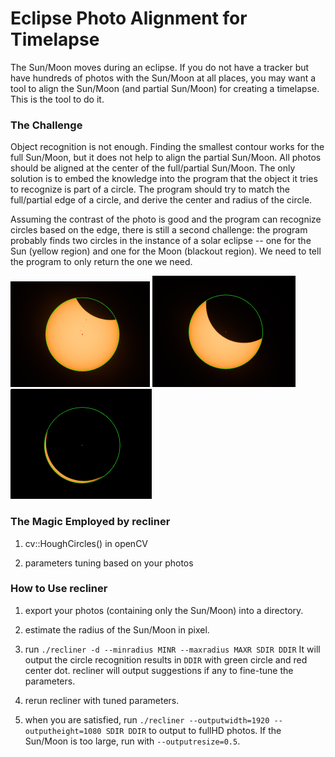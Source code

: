 # Eclipse Photo Alignment for Timelapse

The Sun/Moon moves during an eclipse. If you do not have a tracker but have hundreds of photos with the Sun/Moon at all places, you may want a tool to align the Sun/Moon (and partial Sun/Moon) for creating a timelapse. This is the tool to do it.

### The Challenge

Object recognition is not enough. Finding the smallest contour works for the full Sun/Moon, but it does not help to align the partial Sun/Moon. All photos should be aligned at the center of the full/partial Sun/Moon. The only solution is to embed the knowledge into the program that the object it tries to recognize is part of a circle. The program should try to match the full/partial edge of a circle, and derive the center and radius of the circle.

Assuming the contrast of the photo is good and the program can recognize circles based on the edge, there is still a second challenge: the program probably finds two circles in the instance of a solar eclipse -- one for the Sun (yellow region) and one for the Moon (blackout region). We need to tell the program to only return the one we need.

![Circle Recognition 1][eg1]
![Circle Recognition 2][eg2]
![Circle Recognition 3][eg3]

### The Magic Employed by recliner

1. cv::HoughCircles() in openCV

2. parameters tuning based on your photos

### How to Use recliner

1. export your photos (containing only the Sun/Moon) into a directory.

2. estimate the radius of the Sun/Moon in pixel.

3. run `./recliner -d --minradius MINR --maxradius MAXR SDIR DDIR` It will output the circle recognition results in `DDIR` with green circle and red center dot. recliner will output suggestions if any to fine-tune the parameters.

4. rerun recliner with tuned parameters.

5. when you are satisfied, run `./recliner --outputwidth=1920 --outputheight=1080 SDIR DDIR` to output to fullHD photos. If the Sun/Moon is too large, run with `--outputresize=0.5`.

[eg1]: figures/01.png
[eg2]: figures/02.png
[eg3]: figures/03.png
